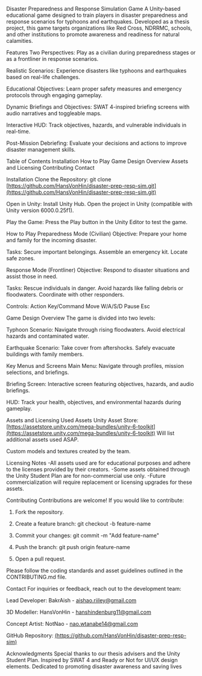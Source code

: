 Disaster Preparedness and Response Simulation Game
A Unity-based educational game designed to train players in disaster preparedness and response scenarios for typhoons and earthquakes. Developed as a thesis project, this game targets organizations like Red Cross, NDRRMC, schools, and other institutions to promote awareness and readiness for natural calamities.

Features
Two Perspectives: 
Play as a civilian during preparedness stages or as a frontliner in response scenarios.

Realistic Scenarios: 
Experience disasters like typhoons and earthquakes based on real-life challenges.

Educational Objectives: 
Learn proper safety measures and emergency protocols through engaging gameplay.

Dynamic Briefings and Objectives: 
SWAT 4-inspired briefing screens with audio narratives and toggleable maps.

Interactive HUD: 
Track objectives, hazards, and vulnerable individuals in real-time.

Post-Mission Debriefing: 
Evaluate your decisions and actions to improve disaster management skills.

Table of Contents
Installation
How to Play
Game Design Overview
Assets and Licensing
Contributing
Contact

Installation
Clone the Repository:
git clone [https://github.com/HansVonHin/disaster-prep-resp-sim.git](https://github.com/HansVonHin/disaster-prep-resp-sim.git)  

Open in Unity:
Install Unity Hub.
Open the project in Unity (compatible with Unity version 6000.0.25f1).

Play the Game:
Press the Play button in the Unity Editor to test the game.

How to Play
Preparedness Mode (Civilian)
Objective: Prepare your home and family for the incoming disaster.

Tasks:
Secure important belongings.
Assemble an emergency kit.
Locate safe zones.

Response Mode (Frontliner)
Objective: Respond to disaster situations and assist those in need.

Tasks:
Rescue individuals in danger.
Avoid hazards like falling debris or floodwaters.
Coordinate with other responders.

Controls:
Action	Key/Command
Move	W/A/S/D
Pause	Esc

Game Design Overview
The game is divided into two levels:

Typhoon Scenario:
Navigate through rising floodwaters.
Avoid electrical hazards and contaminated water.

Earthquake Scenario:
Take cover from aftershocks.
Safely evacuate buildings with family members.

Key Menus and Screens
Main Menu: 
Navigate through profiles, mission selections, and briefings.

Briefing Screen: 
Interactive screen featuring objectives, hazards, and audio briefings.

HUD: 
Track your health, objectives, and environmental hazards during gameplay.

Assets and Licensing
Used Assets
Unity Asset Store: 
[https://assetstore.unity.com/mega-bundles/unity-6-toolkit](https://assetstore.unity.com/mega-bundles/unity-6-toolkit)
Will list additional assets used ASAP.

Custom models and textures created by the team.

Licensing Notes
-All assets used are for educational purposes and adhere to the licenses provided by their creators.
-Some assets obtained through the Unity Student Plan are for non-commercial use only.
-Future commercialization will require replacement or licensing upgrades for these assets.

Contributing
Contributions are welcome! If you would like to contribute:

1. Fork the repository.

2. Create a feature branch:
git checkout -b feature-name  

3. Commit your changes:
git commit -m "Add feature-name"  

4. Push the branch:
git push origin feature-name  

5. Open a pull request.

Please follow the coding standards and asset guidelines outlined in the CONTRIBUTING.md file.

Contact
For inquiries or feedback, reach out to the development team:

Lead Developer: 
BakrAish - aishao.riiley@gmail.com

3D Modeller: 
HansVonHin - hanshindenburg11@gmail.com

Concept Artist:
NotNao - nao.wtanabe14@gmail.com

GitHub Repository: [(https://github.com/HansVonHin/disaster-prep-resp-sim)](https://github.com/HansVonHin/disaster-prep-resp-sim)

Acknowledgments
Special thanks to our thesis advisers and the Unity Student Plan.
Inspired by SWAT 4 and Ready or Not for UI/UX design elements.
Dedicated to promoting disaster awareness and saving lives
